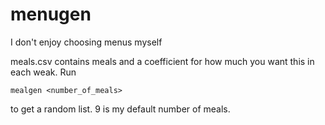 # menugen
I don't enjoy choosing menus myself

meals.csv contains meals and a coefficient for how much you want this in each weak. 
Run 
```
mealgen <number_of_meals>
```
to get a random list. 9 is my default number of meals.
